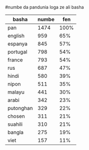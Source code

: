 #numbe da pandunia loga ze ali basha

| basha | numbe | fen |
|-------|-------|-----|
| pan | 1474 | 100% |
| english | 959 | 65% |
| espanya | 845 | 57% |
| portugal | 798 | 54% |
| france | 793 | 54% |
| rus | 687 | 47% |
| hindi | 580 | 39% |
| nipon | 511 | 35% |
| malayu | 441 | 30% |
| arabi | 342 | 23% |
| putonghan | 329 | 22% |
| chosen | 311 | 21% |
| suahili | 310 | 21% |
| bangla | 275 | 19% |
| viet | 157 | 11% |
